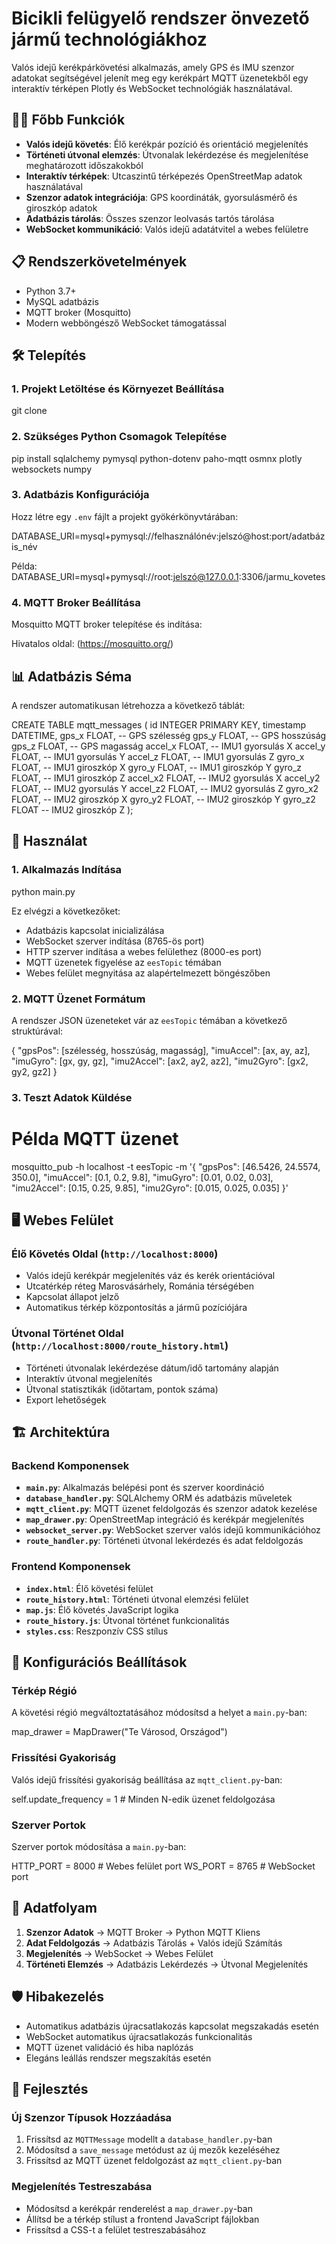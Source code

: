 # Bicikli felügyelő rendszer önvezető jármű technológiákhoz

Valós idejű kerékpárkövetési alkalmazás, amely GPS és IMU szenzor adatokat segítségével jelenít meg egy kerékpárt MQTT üzenetekből egy interaktív térképen Plotly és WebSocket technológiák használatával.


## 🚴‍♂️ Főbb Funkciók

- **Valós idejű követés**: Élő kerékpár pozíció és orientáció megjelenítés
- **Történeti útvonal elemzés**: Útvonalak lekérdezése és megjelenítése meghatározott időszakokból
- **Interaktív térképek**: Utcaszintű térképezés OpenStreetMap adatok használatával
- **Szenzor adatok integrációja**: GPS koordináták, gyorsulásmérő és giroszkóp adatok
- **Adatbázis tárolás**: Összes szenzor leolvasás tartós tárolása
- **WebSocket kommunikáció**: Valós idejű adatátvitel a webes felületre


## 📋 Rendszerkövetelmények

- Python 3.7+
- MySQL adatbázis
- MQTT broker (Mosquitto)
- Modern webböngésző WebSocket támogatással


## 🛠️ Telepítés

### 1. Projekt Letöltése és Környezet Beállítása

git clone <repository-url>

### 2. Szükséges Python Csomagok Telepítése

pip install sqlalchemy pymysql python-dotenv paho-mqtt osmnx plotly websockets numpy

### 3. Adatbázis Konfigurációja

Hozz létre egy `.env` fájlt a projekt gyökérkönyvtárában:

DATABASE_URI=mysql+pymysql://felhasználónév:jelszó@host:port/adatbázis_név

Példa:
DATABASE_URI=mysql+pymysql://root:jelszó@127.0.0.1:3306/jarmu_kovetes

### 4. MQTT Broker Beállítása

Mosquitto MQTT broker telepítése és indítása:

Hivatalos oldal:
(https://mosquitto.org/)


## 📊 Adatbázis Séma

A rendszer automatikusan létrehozza a következő táblát:

CREATE TABLE mqtt_messages (
    id INTEGER PRIMARY KEY,
    timestamp DATETIME,
    gps_x FLOAT,       -- GPS szélesség
    gps_y FLOAT,       -- GPS hosszúság  
    gps_z FLOAT,       -- GPS magasság
    accel_x FLOAT,     -- IMU1 gyorsulás X
    accel_y FLOAT,     -- IMU1 gyorsulás Y
    accel_z FLOAT,     -- IMU1 gyorsulás Z
    gyro_x FLOAT,      -- IMU1 giroszkóp X
    gyro_y FLOAT,      -- IMU1 giroszkóp Y
    gyro_z FLOAT,      -- IMU1 giroszkóp Z
    accel_x2 FLOAT,    -- IMU2 gyorsulás X
    accel_y2 FLOAT,    -- IMU2 gyorsulás Y
    accel_z2 FLOAT,    -- IMU2 gyorsulás Z
    gyro_x2 FLOAT,     -- IMU2 giroszkóp X
    gyro_y2 FLOAT,     -- IMU2 giroszkóp Y
    gyro_z2 FLOAT      -- IMU2 giroszkóp Z
);


## 🚀 Használat

### 1. Alkalmazás Indítása

python main.py

Ez elvégzi a következőket:
- Adatbázis kapcsolat inicializálása
- WebSocket szerver indítása (8765-ös port)
- HTTP szerver indítása a webes felülethez (8000-es port)
- MQTT üzenetek figyelése az `eesTopic` témában
- Webes felület megnyitása az alapértelmezett böngészőben

### 2. MQTT Üzenet Formátum

A rendszer JSON üzeneteket vár az `eesTopic` témában a következő struktúrával:

{
    "gpsPos": [szélesség, hosszúság, magasság],
    "imuAccel": [ax, ay, az],
    "imuGyro": [gx, gy, gz],
    "imu2Accel": [ax2, ay2, az2],
    "imu2Gyro": [gx2, gy2, gz2]
}

### 3. Teszt Adatok Küldése

# Példa MQTT üzenet
mosquitto_pub -h localhost -t eesTopic -m '{
    "gpsPos": [46.5426, 24.5574, 350.0],
    "imuAccel": [0.1, 0.2, 9.8],
    "imuGyro": [0.01, 0.02, 0.03],
    "imu2Accel": [0.15, 0.25, 9.85],
    "imu2Gyro": [0.015, 0.025, 0.035]
}'


## 🖥️ Webes Felület

### Élő Követés Oldal (`http://localhost:8000`)
- Valós idejű kerékpár megjelenítés váz és kerék orientációval
- Utcatérkép réteg Marosvásárhely, Románia térségében
- Kapcsolat állapot jelző
- Automatikus térkép központosítás a jármű pozíciójára

### Útvonal Történet Oldal (`http://localhost:8000/route_history.html`)
- Történeti útvonalak lekérdezése dátum/idő tartomány alapján
- Interaktív útvonal megjelenítés
- Útvonal statisztikák (időtartam, pontok száma)
- Export lehetőségek


## 🏗️ Architektúra

### Backend Komponensek

- **`main.py`**: Alkalmazás belépési pont és szerver koordináció
- **`database_handler.py`**: SQLAlchemy ORM és adatbázis műveletek
- **`mqtt_client.py`**: MQTT üzenet feldolgozás és szenzor adatok kezelése
- **`map_drawer.py`**: OpenStreetMap integráció és kerékpár megjelenítés
- **`websocket_server.py`**: WebSocket szerver valós idejű kommunikációhoz
- **`route_handler.py`**: Történeti útvonal lekérdezés és adat feldolgozás

### Frontend Komponensek

- **`index.html`**: Élő követési felület
- **`route_history.html`**: Történeti útvonal elemzési felület
- **`map.js`**: Élő követés JavaScript logika
- **`route_history.js`**: Útvonal történet funkcionalitás
- **`styles.css`**: Reszponzív CSS stílus


## 🔧 Konfigurációs Beállítások

### Térkép Régió
A követési régió megváltoztatásához módosítsd a helyet a `main.py`-ban:

map_drawer = MapDrawer("Te Városod, Országod")

### Frissítési Gyakoriság
Valós idejű frissítési gyakoriság beállítása az `mqtt_client.py`-ban:

self.update_frequency = 1  # Minden N-edik üzenet feldolgozása

### Szerver Portok
Szerver portok módosítása a `main.py`-ban:

HTTP_PORT = 8000  # Webes felület port
WS_PORT = 8765    # WebSocket port


## 📡 Adatfolyam

1. **Szenzor Adatok** → MQTT Broker → Python MQTT Kliens
2. **Adat Feldolgozás** → Adatbázis Tárolás + Valós idejű Számítás
3. **Megjelenítés** → WebSocket → Webes Felület
4. **Történeti Elemzés** → Adatbázis Lekérdezés → Útvonal Megjelenítés


## 🛡️ Hibakezelés

- Automatikus adatbázis újracsatlakozás kapcsolat megszakadás esetén
- WebSocket automatikus újracsatlakozás funkcionalitás
- MQTT üzenet validáció és hiba naplózás
- Elegáns leállás rendszer megszakítás esetén


## 📝 Fejlesztés

### Új Szenzor Típusok Hozzáadása
1. Frissítsd az `MQTTMessage` modellt a `database_handler.py`-ban
2. Módosítsd a `save_message` metódust az új mezők kezeléséhez
3. Frissítsd az MQTT üzenet feldolgozást az `mqtt_client.py`-ban

### Megjelenítés Testreszabása
- Módosítsd a kerékpár renderelést a `map_drawer.py`-ban
- Állítsd be a térkép stílust a frontend JavaScript fájlokban
- Frissítsd a CSS-t a felület testreszabásához
